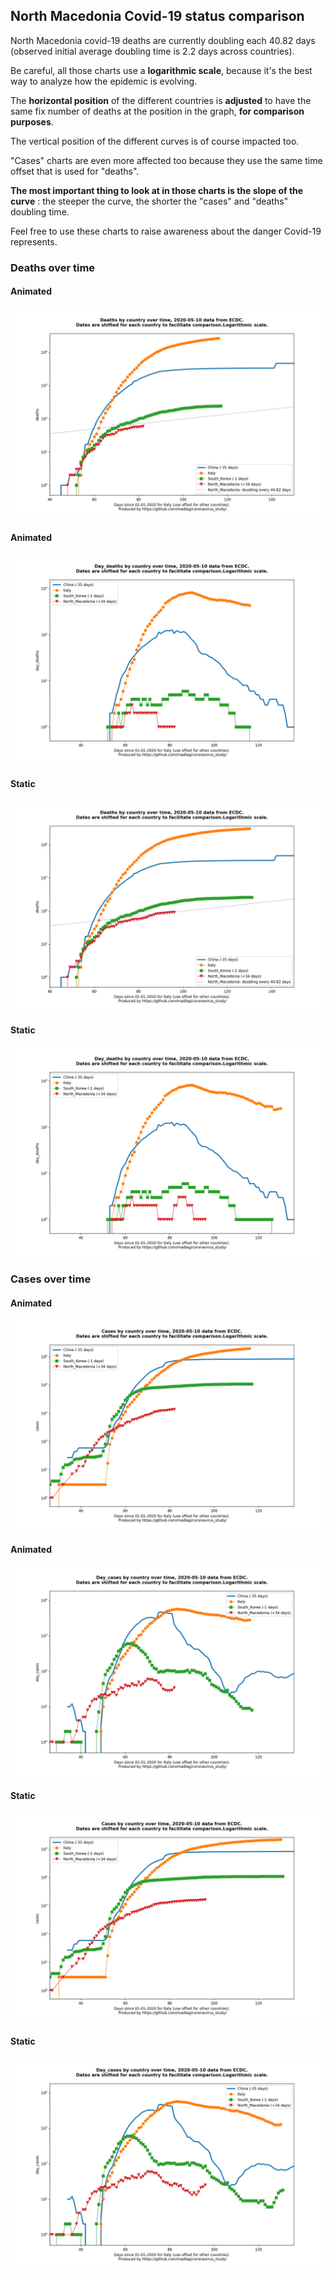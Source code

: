 ## North Macedonia Covid-19 status comparison 

North Macedonia covid-19 deaths are currently doubling each 40.82 days (observed initial average doubling time is 2.2 days across countries).



Be careful, all those charts use a **logarithmic scale**, because it's the best way to analyze how the epidemic is evolving.
 
The **horizontal position** of the different countries is **adjusted** to have the same fix number of deaths at the position in the graph, **for comparison purposes**.

The vertical position of the different curves is of course impacted too.

"Cases" charts are even more affected too because they use the same time offset that is used for "deaths".

**The most important thing to look at in those charts is the slope of the curve** : the steeper the curve, the shorter the "cases" and "deaths" doubling time.

Feel free to use these charts to raise awareness about the danger Covid-19 represents. 


 
### Deaths over time
 
#### Animated
![North Macedonia covid-19 deaths animated chart](https://raw.githubusercontent.com/madlag/coronavirus_study/master/notebooks/graphs/2020-05-10/countries/North_Macedonia/2020-05-10_North_Macedonia_deaths.gif "North Macedonia covid-19 deaths animated chart")   
 
#### Animated
![North Macedonia covid-19 daily deaths animated chart](https://raw.githubusercontent.com/madlag/coronavirus_study/master/notebooks/graphs/2020-05-10/countries/North_Macedonia/2020-05-10_North_Macedonia_day_deaths.gif "North Macedonia covid-19 day_deaths animated chart")   
 
#### Static
![North Macedonia covid-19 deaths static chart](https://raw.githubusercontent.com/madlag/coronavirus_study/master/notebooks/graphs/2020-05-10/countries/North_Macedonia/2020-05-10_North_Macedonia_deaths.png "North Macedonia covid-19 deaths static chart")   
 
#### Static
![North Macedonia covid-19 daily deaths static chart](https://raw.githubusercontent.com/madlag/coronavirus_study/master/notebooks/graphs/2020-05-10/countries/North_Macedonia/2020-05-10_North_Macedonia_day_deaths.png "North Macedonia covid-19 day_deaths static chart")   

 
### Cases over time
 
#### Animated
![North Macedonia covid-19 cases animated chart](https://raw.githubusercontent.com/madlag/coronavirus_study/master/notebooks/graphs/2020-05-10/countries/North_Macedonia/2020-05-10_North_Macedonia_cases.gif "North Macedonia covid-19 cases animated chart")   
 
#### Animated
![North Macedonia covid-19 daily cases animated chart](https://raw.githubusercontent.com/madlag/coronavirus_study/master/notebooks/graphs/2020-05-10/countries/North_Macedonia/2020-05-10_North_Macedonia_day_cases.gif "North Macedonia covid-19 day_cases animated chart")   
 
#### Static
![North Macedonia covid-19 cases static chart](https://raw.githubusercontent.com/madlag/coronavirus_study/master/notebooks/graphs/2020-05-10/countries/North_Macedonia/2020-05-10_North_Macedonia_cases.png "North Macedonia covid-19 cases static chart")   
 
#### Static
![North Macedonia covid-19 daily cases static chart](https://raw.githubusercontent.com/madlag/coronavirus_study/master/notebooks/graphs/2020-05-10/countries/North_Macedonia/2020-05-10_North_Macedonia_day_cases.png "North Macedonia covid-19 day_cases static chart")   


